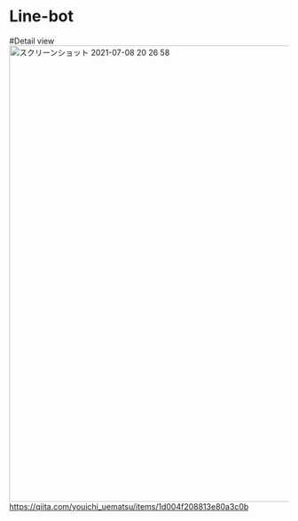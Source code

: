 # Line-bot
#Detail view
<img width="824" alt="スクリーンショット 2021-07-08 20 26 58" src="https://user-images.githubusercontent.com/82306343/124914156-fd6d9e80-e02a-11eb-8f8d-29175d50f265.png">
https://qiita.com/youichi_uematsu/items/1d004f208813e80a3c0b
